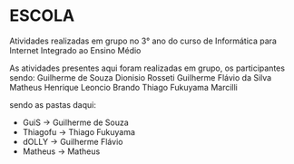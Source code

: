# ESCOLA
Atividades realizadas em grupo no 3° ano do curso de Informática para Internet Integrado ao Ensino Médio

As atividades presentes aqui foram realizadas em grupo, os participantes sendo:
Guilherme de Souza Dionisio Rosseti
Guilherme Flávio da Silva
Matheus Henrique Leoncio Brando
Thiago Fukuyama Marcilli

sendo as pastas daqui:
- GuiS -> Guilherme de Souza
- Thiagofu -> Thiago Fukuyama
- dOLLY -> Guilherme Flávio
- Matheus -> Matheus
